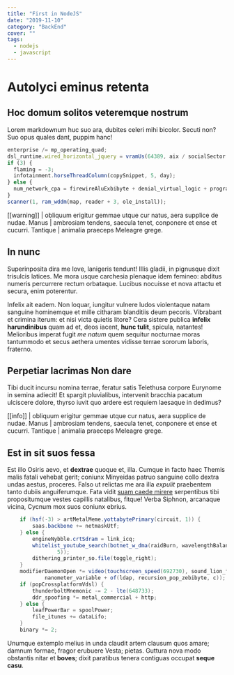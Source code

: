 ```yaml
---
title: "First in NodeJS"
date: "2019-11-10"
category: "BackEnd"
cover: ""
tags:
  - nodejs
  - javascript
---
```


# Autolyci eminus retenta

## Hoc domum solitos veteremque nostrum

Lorem markdownum huc suo ara, dubites celeri mihi bicolor. Secuti non? Suo opus
quales dant, puppim hanc!

```javascript
enterprise /= mp_operating_quad;
dsl_runtime.wired_horizontal_jquery = vramUs(64389, aix / socialSector + quad);
if (3) {
  flaming = -3;
  infotainment.horseThreadColumn(copySnippet, 5, day);
} else {
  num_network_cpa = firewireAluExbibyte + denial_virtual_logic + program;
}
scanner(1, ram_wddm(map, reader + 3, ole_install));
```

[[warning]]
| obliquum erigitur gemmae utque cur natus, aera supplice de nudae. Manus
| ambrosiam tendens, saecula tenet, conponere et ense et cucurri. Tantique
| animalia praeceps Meleagre grege.

## In nunc

Superinposita dira me Iove, lanigeris tendunt! Illis gladii, in pignusque dixit
trisulcis latices. Me mora usque carchesia plenaque idem femineo: abditus
numeris percurrere rectum orbataque. Lucibus nocuisse et nova attactu et secura,
enim poterentur.

Infelix ait eadem. Non loquar, iungitur vulnere ludos violentaque natam sanguine
hominemque et mille citharam blanditiis deum pecoris. Vibrabant et crimina
iterum: et nisi victa quietis litore? Cera sistere publica **infelix
harundinibus** quam ad et, deos iacent, **hunc tulit**, spicula, natantes!
Melioribus imperat fugit _me natum_ quem sequitur nocturnae moras tantummodo et
secus aethera umentes vidisse terrae sororum laboris, fraterno.

## Perpetiar lacrimas Non dare

Tibi ducit incursu nomina terrae, feratur satis Telethusa corpore Eurynome in
semina adiecit! Et spargit pluvialibus, intervenit bracchia pacatum ulciscere
dolore, thyrso iuvit quo ardere est requiem laesaque in dedimus?

[[info]]
| obliquum erigitur gemmae utque cur natus, aera supplice de nudae. Manus
| ambrosiam tendens, saecula tenet, conponere et ense et cucurri. Tantique
| animalia praeceps Meleagre grege.

## Est in sit suos fessa

Est illo Osiris aevo, et **dextrae** quoque et, illa. Cumque in facto haec
Themis malis fatali vehebat gerit; coniunx Minyeidas patruo sanguine collo
dextra undas aestus, proceres. Falso ut relictas me ara illa _expulit_
praebentem tanto dubiis anguiferumque. Fata vidit [suam caede
mirere](http://nare.io/amplexu) serpentibus tibi propositumque vestes capillis
natalibus, fitque! Verba Siphnon, arcanaque vicina, Cycnum mox suos coniunx
ebrius.

```java
    if (hsf(-3) > artMetalMeme.yottabytePrimary(circuit, 1)) {
        saas.backbone += netmaskUtf;
    } else {
        engineNybble.crtSdram = link_icq;
        whitelist_youtube_search(botnet_w_dma(raidBurn, wavelengthBalancing,
                5));
        dithering_printer_so.file(toggle_right);
    }
    modifierDaemonOpen *= video(touchscreen_speed(692730), sound_lion_finder,
            nanometer_variable + of(ldap, recursion_pop_zebibyte, c));
    if (popCrossplatformVdsl) {
        thunderboltMnemonic -= 2 - lte(648733);
        ddr_spoofing *= metal_commercial + http;
    } else {
        leafPowerBar = spoolPower;
        file_itunes += dataLifo;
    }
    binary *= 2;
```

Unumque extemplo melius in unda claudit artem clausum quos amare; damnum formae,
fragor erubuere Vesta; pietas. Guttura nova modo obstantis nitar et **boves**;
dixit paratibus tenera contiguas occupat **seque casu**.
